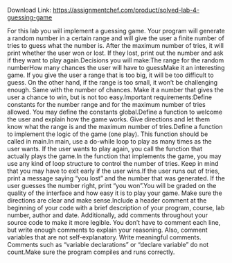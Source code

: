 Download Link: https://assignmentchef.com/product/solved-lab-4-guessing-game
<br>
<p class="ui header product-top-header" title="LAB 4 - Guessing Game Solution">For this lab you will implement a guessing game. Your program will generate a random number in a certain range and will give the user a finite number of tries to guess what the number is. After the maximum number of tries, it will print whether the user won or lost. If they lost, print out the number and ask if they want to play again.Decisions you will make:The range for the random numberHow many chances the user will have to guessMake it an interesting game. If you give the user a range that is too big, it will be too difficult to guess. On the other hand, if the range is too small, it won’t be challenging enough. Same with the number of chances. Make it a number that gives the user a chance to win, but is not too easy.Important requirements:Define constants for the number range and for the maximum number of tries allowed. You may define the constants global.Define a function to welcome the user and explain how the game works. Give directions and let them know what the range is and the maximum number of tries.Define a function to implement the logic of the game (one play). This function should be called in main.In main, use a do-while loop to play as many times as the user wants. If the user wants to play again, you call the function that actually plays the game.In the function that implements the game, you may use any kind of loop structure to control the number of tries. Keep in mind that you may have to exit early if the user wins.If the user runs out of tries, print a message saying “you lost” and the number that was generated. If the user guesses the number right, print “you won”.You will be graded on the quality of the interface and how easy it is to play your game. Make sure the directions are clear and make sense.Include a header comment at the beginning of your code with a brief description of your program, course, lab number, author and date. Additionally, add comments throughout your source code to make it more legible. You don’t have to comment each line, but write enough comments to explain your reasoning. Also, comment variables that are not self-explanatory. Write meaningful comments. Comments such as “variable declarations” or “declare variable” do not count.Make sure the program compiles and runs correctly.